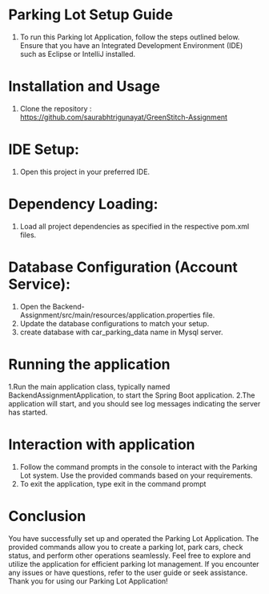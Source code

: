 # Parking Lot Setup Guide
1. To run this Parking lot Application, follow the steps outlined below. Ensure that you have an Integrated Development Environment (IDE) such as Eclipse or IntelliJ installed.

# Installation and Usage
1. Clone the repository : https://github.com/saurabhtrigunayat/GreenStitch-Assignment

# IDE Setup:
1. Open this project in your preferred IDE.

# Dependency Loading:
1. Load all project dependencies as specified in the respective pom.xml files.

# Database Configuration (Account Service):
1. Open the Backend-Assignment/src/main/resources/application.properties file.
2. Update the database configurations to match your setup.
3. create database with car_parking_data name in Mysql server.

# Running the application
1.Run the main application class, typically named BackendAssignmentApplication, to start the Spring Boot application.
2.The application will start, and you should see log messages indicating the server has started.

# Interaction with application
1. Follow the command prompts in the console to interact with the Parking Lot system. Use the provided commands based on your requirements.
2. To exit the application, type exit in the command prompt

# Conclusion
You have successfully set up and operated the Parking Lot Application. The provided commands allow you to create a parking lot, park cars, check status, and perform other operations seamlessly. Feel free to explore and utilize the application for efficient parking lot management. If you encounter any issues or have questions, refer to the user guide or seek assistance. Thank you for using our Parking Lot Application!
